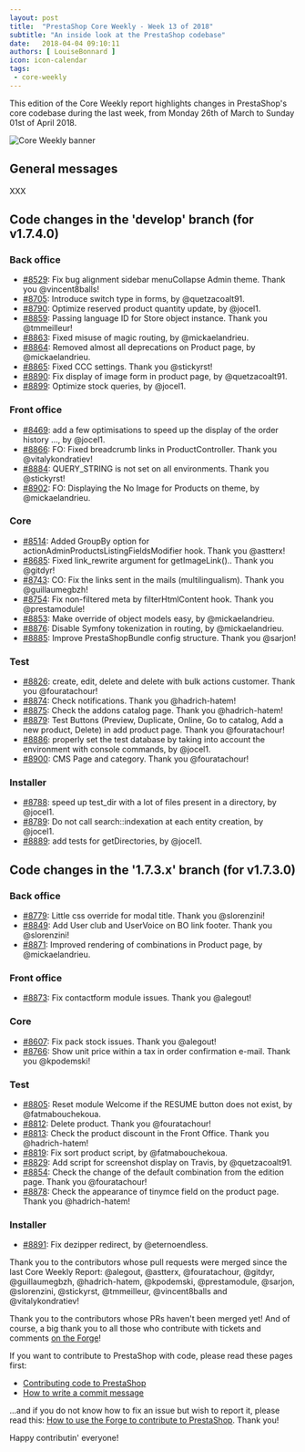 ```yaml
---
layout: post
title:  "PrestaShop Core Weekly - Week 13 of 2018"
subtitle: "An inside look at the PrestaShop codebase"
date:   2018-04-04 09:10:11
authors: [ LouiseBonnard ]
icon: icon-calendar
tags:
 - core-weekly
---
```


This edition of the Core Weekly report highlights changes in PrestaShop's core codebase during the last week, from Monday 26th of March to Sunday 01st of April 2018.

![Core Weekly banner](/assets/images/2017/04/core_weekly_banner.jpg)


## General messages

XXX


## Code changes in the 'develop' branch (for v1.7.4.0)

### Back office

* [#8529](https://github.com/PrestaShop/PrestaShop/pull/8529): Fix bug alignment sidebar menuCollapse Admin theme. Thank you @vincent8balls!
* [#8705](https://github.com/PrestaShop/PrestaShop/pull/8705): Introduce switch type in forms, by @quetzacoalt91.
* [#8790](https://github.com/PrestaShop/PrestaShop/pull/8790): Optimize reserved product quantity update, by @jocel1.
* [#8859](https://github.com/PrestaShop/PrestaShop/pull/8859): Passing language ID for Store object instance. Thank you @tmmeilleur!
* [#8863](https://github.com/PrestaShop/PrestaShop/pull/8863): Fixed misuse of magic routing, by @mickaelandrieu.
* [#8864](https://github.com/PrestaShop/PrestaShop/pull/8864): Removed almost all deprecations on Product page, by @mickaelandrieu.
* [#8865](https://github.com/PrestaShop/PrestaShop/pull/8865): Fixed CCC settings. Thank you @stickyrst!
* [#8890](https://github.com/PrestaShop/PrestaShop/pull/8890): Fix display of image form in product page, by @quetzacoalt91.
* [#8899](https://github.com/PrestaShop/PrestaShop/pull/8899): Optimize stock queries, by @jocel1.


### Front office

* [#8469](https://github.com/PrestaShop/PrestaShop/pull/8469): add a few optimisations to speed up the display of the order history …, by @jocel1.
* [#8866](https://github.com/PrestaShop/PrestaShop/pull/8866): FO: Fixed breadcrumb links in ProductController. Thank you @vitalykondratiev!
* [#8884](https://github.com/PrestaShop/PrestaShop/pull/8884): QUERY_STRING is not set on all environments. Thank you @stickyrst!
* [#8902](https://github.com/PrestaShop/PrestaShop/pull/8902): FO: Displaying the No Image for Products on theme, by @mickaelandrieu.


### Core

* [#8514](https://github.com/PrestaShop/PrestaShop/pull/8514): Added GroupBy option for actionAdminProductsListingFieldsModifier hook. Thank you @astterx!
* [#8685](https://github.com/PrestaShop/PrestaShop/pull/8685): Fixed link_rewrite argument for getImageLink().. Thank you @gitdyr!
* [#8743](https://github.com/PrestaShop/PrestaShop/pull/8743): CO: Fix the links sent in the mails (multilingualism). Thank you @guillaumegbzh!
* [#8754](https://github.com/PrestaShop/PrestaShop/pull/8754): Fix non-filtered meta by filterHtmlContent hook. Thank you @prestamodule!
* [#8853](https://github.com/PrestaShop/PrestaShop/pull/8853): Make override of object models easy, by @mickaelandrieu.
* [#8876](https://github.com/PrestaShop/PrestaShop/pull/8876): Disable Symfony tokenization in routing, by @mickaelandrieu.
* [#8885](https://github.com/PrestaShop/PrestaShop/pull/8885): Improve PrestaShopBundle config structure. Thank you @sarjon!


### Test

* [#8826](https://github.com/PrestaShop/PrestaShop/pull/8826): create, edit, delete and delete with bulk actions customer. Thank you @fouratachour!
* [#8874](https://github.com/PrestaShop/PrestaShop/pull/8874): Check notifications. Thank you @hadrich-hatem!
* [#8875](https://github.com/PrestaShop/PrestaShop/pull/8875): Check the addons catalog page. Thank you @hadrich-hatem!
* [#8879](https://github.com/PrestaShop/PrestaShop/pull/8879): Test Buttons (Preview, Duplicate, Online, Go to catalog, Add a new product, Delete) in add product page. Thank you @fouratachour!
* [#8886](https://github.com/PrestaShop/PrestaShop/pull/8886): properly set the test database by taking into account the environment  with console commands, by @jocel1.
* [#8900](https://github.com/PrestaShop/PrestaShop/pull/8900): CMS Page and category. Thank you @fouratachour!


### Installer

* [#8788](https://github.com/PrestaShop/PrestaShop/pull/8788): speed up test_dir with a lot of files present in a directory, by @jocel1.
* [#8789](https://github.com/PrestaShop/PrestaShop/pull/8789): Do not call search::indexation at each entity creation, by @jocel1.
* [#8889](https://github.com/PrestaShop/PrestaShop/pull/8889): add tests for getDirectories, by @jocel1.


## Code changes in the '1.7.3.x' branch (for v1.7.3.0)

### Back office

* [#8779](https://github.com/PrestaShop/PrestaShop/pull/8779): Little css override for modal title. Thank you @slorenzini!
* [#8849](https://github.com/PrestaShop/PrestaShop/pull/8849): Add User club and UserVoice on BO link footer. Thank you @slorenzini!
* [#8871](https://github.com/PrestaShop/PrestaShop/pull/8871): Improved rendering of combinations in Product page, by @mickaelandrieu.


### Front office

* [#8873](https://github.com/PrestaShop/PrestaShop/pull/8873): Fix contactform module issues. Thank you @alegout!


### Core

* [#8607](https://github.com/PrestaShop/PrestaShop/pull/8607): Fix pack stock issues. Thank you @alegout!
* [#8766](https://github.com/PrestaShop/PrestaShop/pull/8766): Show unit price within a tax in order confirmation e-mail. Thank you @kpodemski!


### Test

* [#8805](https://github.com/PrestaShop/PrestaShop/pull/8805): Reset module Welcome if the RESUME button does not exist, by @fatmabouchekoua.
* [#8812](https://github.com/PrestaShop/PrestaShop/pull/8812): Delete product. Thank you @fouratachour!
* [#8813](https://github.com/PrestaShop/PrestaShop/pull/8813): Check the product discount in the Front Office. Thank you @hadrich-hatem!
* [#8819](https://github.com/PrestaShop/PrestaShop/pull/8819): Fix sort product script, by @fatmabouchekoua.
* [#8829](https://github.com/PrestaShop/PrestaShop/pull/8829): Add script for screenshot display on Travis, by @quetzacoalt91.
* [#8854](https://github.com/PrestaShop/PrestaShop/pull/8854): Check the change of the default combination from the edition page. Thank you @fouratachour!
* [#8878](https://github.com/PrestaShop/PrestaShop/pull/8878): Check the appearance of tinymce field on the product page. Thank you @hadrich-hatem!


### Installer

* [#8891](https://github.com/PrestaShop/PrestaShop/pull/8891): Fix dezipper redirect, by @eternoendless.

Thank you to the contributors whose pull requests were merged since the last Core Weekly Report: @alegout, @astterx, @fouratachour, @gitdyr, @guillaumegbzh, @hadrich-hatem, @kpodemski, @prestamodule, @sarjon, @slorenzini, @stickyrst, @tmmeilleur, @vincent8balls and @vitalykondratiev!

Thank you to the contributors whose PRs haven't been merged yet! And of course, a big thank you to all those who contribute with tickets and comments [on the Forge](http://forge.prestashop.com/)!

If you want to contribute to PrestaShop with code, please read these pages first:

 * [Contributing code to PrestaShop](http://doc.prestashop.com/display/PS16/Contributing+code+to+PrestaShop)
 * [How to write a commit message](http://doc.prestashop.com/display/PS16/How+to+write+a+commit+message)

...and if you do not know how to fix an issue but wish to report it, please read this: [How to use the Forge to contribute to PrestaShop](http://doc.prestashop.com/display/PS16/How+to+use+the+Forge+to+contribute+to+PrestaShop). Thank you!

Happy contributin' everyone!
